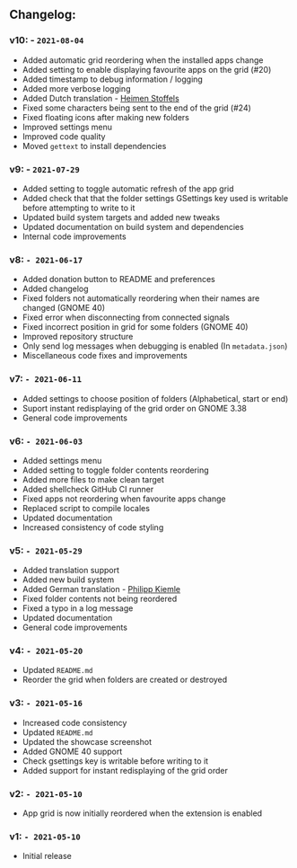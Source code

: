 ## Changelog:

### v10: - `2021-08-04`
 - Added automatic grid reordering when the installed apps change
 - Added setting to enable displaying favourite apps on the grid (#20)
 - Added timestamp to debug information / logging
 - Added more verbose logging
 - Added Dutch translation - [Heimen Stoffels](https://github.com/Vistaus)
 - Fixed some characters being sent to the end of the grid (#24)
 - Fixed floating icons after making new folders
 - Improved settings menu
 - Improved code quality
 - Moved `gettext` to install dependencies

### v9: - `2021-07-29`
 - Added setting to toggle automatic refresh of the app grid
 - Added check that that the folder settings GSettings key used is writable before attempting to write to it
 - Updated build system targets and added new tweaks
 - Updated documentation on build system and dependencies
 - Internal code improvements

### v8: `- 2021-06-17`
 - Added donation button to README and preferences
 - Added changelog
 - Fixed folders not automatically reordering when their names are changed (GNOME 40)
 - Fixed error when disconnecting from connected signals
 - Fixed incorrect position in grid for some folders (GNOME 40)
 - Improved repository structure
 - Only send log messages when debugging is enabled (In `metadata.json`)
 - Miscellaneous code fixes and improvements

### v7: `- 2021-06-11`
 - Added settings to choose position of folders (Alphabetical, start or end)
 - Suport instant redisplaying of the grid order on GNOME 3.38
 - General code improvements

### v6: `- 2021-06-03`
 - Added settings menu
 - Added setting to toggle folder contents reordering
 - Added more files to make clean target
 - Added shellcheck GitHub CI runner
 - Fixed apps not reordering when favourite apps change
 - Replaced script to compile locales
 - Updated documentation
 - Increased consistency of code styling

### v5: `- 2021-05-29`
 - Added translation support
 - Added new build system
 - Added German translation - [Philipp Kiemle](https://github.com/daPhipz)
 - Fixed folder contents not being reordered
 - Fixed a typo in a log message
 - Updated documentation
 - General code improvements

### v4: `- 2021-05-20`
 - Updated `README.md`
 - Reorder the grid when folders are created or destroyed

### v3: `- 2021-05-16`
 - Increased code consistency
 - Updated `README.md`
 - Updated the showcase screenshot
 - Added GNOME 40 support
 - Check gsettings key is writable before writing to it
 - Added support for instant redisplaying of the grid order

### v2: `- 2021-05-10`
 - App grid is now initially reordered when the extension is enabled

### v1: `- 2021-05-10`
 - Initial release
